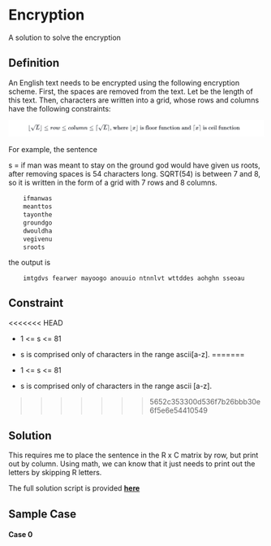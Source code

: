 # Encryption
A solution to solve the encryption

## Definition
An English text needs to be encrypted using the following encryption scheme. First, the spaces are removed from the text. Let be the length of this text. Then, characters are written into a grid, whose rows and columns have the following constraints:

![GitHub Logo](encryption.png)
  
  
For example, the sentence

s = if man was meant to stay on the ground god would have given us roots, after removing spaces is 54 characters long. SQRT(54) is between 7 and 8, so it is written in the form of a grid with 7 rows and 8 columns.
```
    ifmanwas  
    meanttos          
    tayonthe  
    groundgo  
    dwouldha  
    vegivenu  
    sroots
```  
the output is 
```
    imtgdvs fearwer mayoogo anouuio ntnnlvt wttddes aohghn sseoau
```   
## Constraint

<<<<<<< HEAD
- 1 <= s <= 81

- s is comprised only of characters in the range ascii[a-z].
=======
 - 1 <= s <= 81

 - s is comprised only of characters in the range ascii [a-z].
>>>>>>> 5652c353300d536f7b26bbb30e6f5e6e54410549

## Solution
This requires me to place the sentence in the R x C matrix by row, but print out by column. Using math, we can know that it just needs to print out the letters by skipping R letters.

The full solution script is provided **[here](https://github.com/ZiyiLiao/Encryption/blob/master/Solution.java)**

## Sample Case

#### Case 0



